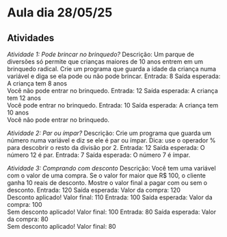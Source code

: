 # Aula dia 28/05/25

## Atividades


*Atividade 1: Pode brincar no brinquedo?*
Descrição:
Um parque de diversões só permite que crianças maiores de 10 anos entrem em um brinquedo radical.
Crie um programa que guarda a idade da criança numa variável e diga se ela pode ou não pode brincar.
Entrada:  8
Saída esperada: 
A criança tem 8 anos  
Você não pode entrar no brinquedo.
Entrada:  12
Saída esperada: 
A criança tem 12 anos  
Você pode entrar no brinquedo.
Entrada:  10
Saída esperada: 
A criança tem 10 anos  
Você não pode entrar no brinquedo.

*Atividade 2: Par ou ímpar?*
Descrição:
Crie um programa que guarda um número numa variável e diz se ele é par ou ímpar.
Dica: use o operador % para descobrir o resto da divisão por 2.
Entrada:  12
Saída esperada: O número 12 é par.
Entrada:  7
Saída esperada: O número 7 é ímpar.

*Atividade 3: Comprando com desconto*
Descrição:
Você tem uma variável com o valor de uma compra. Se o valor for maior que R$ 100, o cliente ganha 10 reais de desconto.
Mostre o valor final a pagar com ou sem o desconto.
Entrada:  120
Saída esperada:
Valor da compra: 120  
Desconto aplicado! Valor final: 110
Entrada:  100
Saída esperada:
Valor da compra: 100  
Sem desconto aplicado! Valor final: 100
Entrada:  80
Saída esperada:
Valor da compra: 80  
Sem desconto aplicado! Valor final: 80
